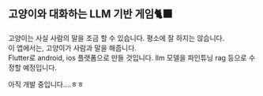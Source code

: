 ## 고양이와 대화하는 LLM 기반 게임🐈‍⬛
고양이는 사실 사람의 말을 조금 할 수 있습니다. 평소에 잘 하지는 않습니다.<br>
이 앱에서는, 고양이가 사람과 말을 해줍니다.<br>
Flutter로 android, ios 플랫폼으로 만들 것입니다. llm 모델을 파인튜닝 rag 등으로 수정할 예정입니다.<br>

아직 개발 중입니다....ㅎㅎ
